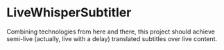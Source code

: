 # LiveWhisperSubtitler
Combining technologies from here and there, this project should achieve semi-live (actually, live with a delay) translated subtitles over live content.
